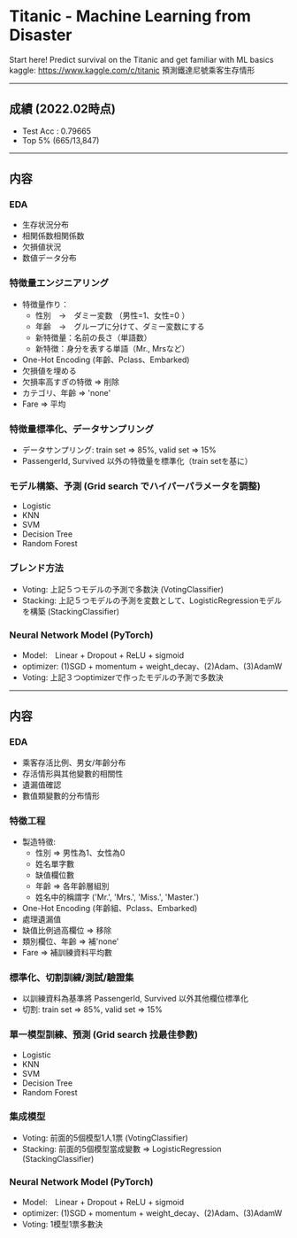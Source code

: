 # Titanic - Machine Learning from Disaster
Start here! Predict survival on the Titanic and get familiar with ML basics  
kaggle: https://www.kaggle.com/c/titanic
預測鐵達尼號乘客生存情形

-------

## 成績 (2022.02時点)

 * Test Acc : 0.79665
 * Top 5% (665/13,847)

-------

## 内容

### EDA
 * 生存状況分布
 * 相関係数相関係数
 * 欠損値状況
 * 数値データ分布

### 特徴量エンジニアリング
 * 特徴量作り： 
    * 性別　→　ダミー変数 （男性=1、女性=0 ）
    * 年齢　→　グループに分けて、ダミー変数にする
    * 新特徴量：名前の長さ（単語数）
    * 新特徴：身分を表する単語（Mr., Mrsなど）
 * One-Hot Encoding (年齡、Pclass、Embarked) 
 * 欠損値を埋める
  * 欠損率高すぎの特徴 => 削除
  * カテゴリ、年齡 => 'none'
  * Fare => 平均

### 特徴量標準化、データサンプリング
 * データサンプリング: train set => 85%, valid set => 15%
 * PassengerId, Survived 以外の特徴量を標準化（train setを基に）

### モデル構築、予測 (Grid search でハイパーパラメータを調整)
 * Logistic
 * KNN
 * SVM
 * Decision Tree
 * Random Forest 

### ブレンド方法
 * Voting: 上記５つモデルの予測で多数決 (VotingClassifier)
 * Stacking: 上記５つモデルの予測を変数として、LogisticRegressionモデルを構築 (StackingClassifier)

### Neural Network Model (PyTorch)
 * Model:　Linear + Dropout + ReLU + sigmoid
 * optimizer: (1)SGD + momentum + weight_decay、(2)Adam、(3)AdamW
 * Voting: 上記３つoptimizerで作ったモデルの予測で多数決

-------

## 内容

### EDA
 * 乘客存活比例、男女/年齡分布
 * 存活情形與其他變數的相關性
 * 遺漏值確認
 * 數值類變數的分布情形

### 特徵工程
 * 製造特徵: 
    * 性別 => 男性為1、女性為0 
    * 姓名單字數
    * 缺值欄位數
    * 年齡 => 各年齡層組別
    * 姓名中的稱謂字 ('Mr.', 'Mrs.', 'Miss.', 'Master.')
 * One-Hot Encoding (年齡組、Pclass、Embarked) 
 * 處理遺漏值
  * 缺值比例過高欄位 => 移除
  * 類別欄位、年齡 => 補'none'
  * Fare => 補訓練資料平均數

### 標準化、切割訓練/測試/驗證集
 * 以訓練資料為基準將 PassengerId, Survived 以外其他欄位標準化
 * 切割: train set => 85%, valid set => 15%

### 單一模型訓練、預測 (Grid search 找最佳參數)
 * Logistic
 * KNN
 * SVM
 * Decision Tree
 * Random Forest 

### 集成模型
 * Voting: 前面的5個模型1人1票 (VotingClassifier)
 * Stacking: 前面的5個模型當成變數 => LogisticRegression (StackingClassifier)

### Neural Network Model (PyTorch)
 * Model:　Linear + Dropout + ReLU + sigmoid
 * optimizer: (1)SGD + momentum + weight_decay、(2)Adam、(3)AdamW
 * Voting: 1模型1票多數決
